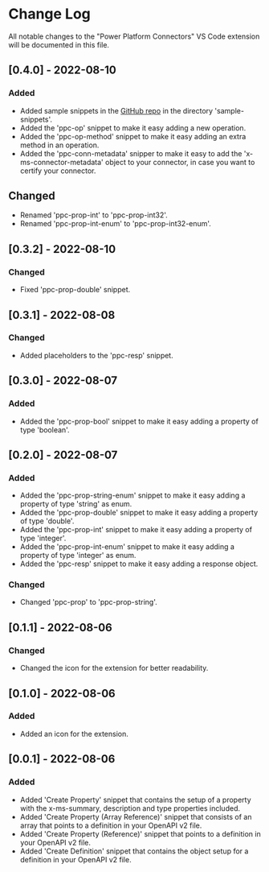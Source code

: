 # Change Log

All notable changes to the "Power Platform Connectors" VS Code extension will be documented in this file.

## [0.4.0] - 2022-08-10
### Added
- Added sample snippets in the [GitHub repo](https://github.com/laskewitz/vscode-power-platform-connectors/) in the directory 'sample-snippets'.
- Added the 'ppc-op' snippet to make it easy adding a new operation.
- Added the 'ppc-op-method' snippet to make it easy adding an extra method in an operation.
- Added the 'ppc-conn-metadata' snipper to make it easy to add the 'x-ms-connector-metadata' object to your connector, in case you want to certify your connector.

## Changed
- Renamed 'ppc-prop-int' to 'ppc-prop-int32'.
- Renamed 'ppc-prop-int-enum' to 'ppc-prop-int32-enum'.

## [0.3.2] - 2022-08-10
### Changed
- Fixed 'ppc-prop-double' snippet.

## [0.3.1] - 2022-08-08
### Changed
- Added placeholders to the 'ppc-resp' snippet.

## [0.3.0] - 2022-08-07
### Added
- Added the 'ppc-prop-bool' snippet to make it easy adding a property of type 'boolean'.

## [0.2.0] - 2022-08-07
### Added
- Added the 'ppc-prop-string-enum' snippet to make it easy adding a property of type 'string' as enum.
- Added the 'ppc-prop-double' snippet to make it easy adding a property of type 'double'.
- Added the 'ppc-prop-int' snippet to make it easy adding a property of type 'integer'.
- Added the 'ppc-prop-int-enum' snippet to make it easy adding a property of type 'integer' as enum.
- Added the 'ppc-resp' snippet to make it easy adding a response object.

### Changed
- Changed 'ppc-prop' to 'ppc-prop-string'.

## [0.1.1] - 2022-08-06 
### Changed
- Changed the icon for the extension for better readability.

## [0.1.0] - 2022-08-06 
### Added
- Added an icon for the extension.

## [0.0.1] - 2022-08-06 
### Added
- Added 'Create Property' snippet that contains the setup of a property with the x-ms-summary, description and type properties included.
- Added 'Create Property (Array Reference)' snippet that consists of an array that points to a definition in your OpenAPI v2 file.
- Added 'Create Property (Reference)' snippet that points to a definition in your OpenAPI v2 file.
- Added 'Create Definition' snippet that contains the object setup for a definition in your OpenAPI v2 file.
